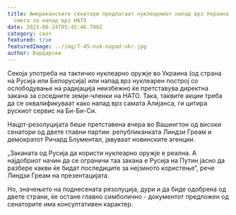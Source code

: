 ```yaml
---
title: Американските сенатори предлагаат нуклеарниот напад врз Украина да се
  смета за напад врз НАТО
date: 2023-06-24T05:45:46.790Z
category: свет
featured: true
featuredImage: ../img/7-45-nuk-napad-ukr.jpg
author: Вардарски
---
```

Секоја употреба на тактичко нуклеарно оружје во Украина (од страна на Русија или Белорусија) или напад врз нуклеарен построј со ослободување на радијација неизбежно ќе претставува директна закана за соседните земји-членки на НАТО. Така, таквите акции треба да се оквалификуваат како напад врз самата Алијанса, ги цитира рускиот сервис на Би-Би-Си.

Нацрт-резолуцијата беше претставена вчера во Вашингтон од високи сенатори од двете главни партии: републиканката Линдзи Греам и демократот Ричард Блументал, јавуваат новинските агенции.

„Заканата од Русија да користи нуклеарно оружје е реална. А најдобриот начин да се ограничи таа закана е Русија на Путин јасно да разбере какви ќе бидат последиците за нејзиното користење“, рече Линдзи Греам на презентацијата.

Но, значењето на поднесената резолуција, дури и да биде одобрена од двете страни, ќе остане главно симболично - документот предложен од сенаторите има консултативен карактер.